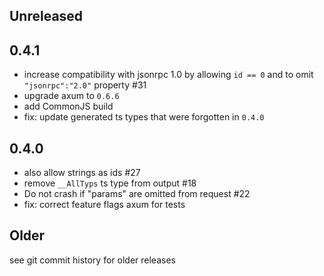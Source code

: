 ## Unreleased

## 0.4.1

- increase compatibility with jsonrpc 1.0 by allowing `id == 0` and to omit `"jsonrpc":"2.0"` property #31
- upgrade axum to `0.6.6`
- add CommonJS build
- fix: update generated ts types that were forgotten in `0.4.0`

## 0.4.0

- also allow strings as ids #27
- remove `__AllTyps` ts type from output #18
- Do not crash if "params" are omitted from request #22
- fix: correct feature flags axum for tests

## Older

see git commit history for older releases 